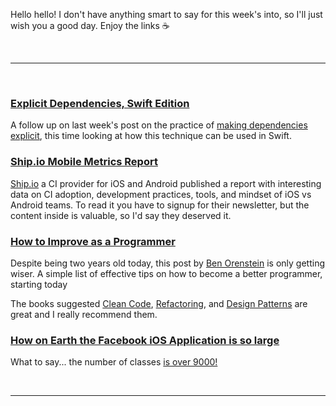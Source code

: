 Hello hello! I don't have anything smart to say for this week's into, so I'll just wish you a good day. Enjoy the links ☕️

<br/><hr/><br/>

### [Explicit Dependencies, Swift Edition](http://www.mokacoding.com/blog/explicit-dependencies-swift/)

A follow up on last week's post on the practice of [making dependencies explicit](http://www.mokacoding.com/blog/explicit-dependencies/), this time looking at how this technique can be used in Swift.

### [Ship.io Mobile Metrics Report](https://ship.io/the-state-of-mobile-development-ios-vs-android-in-2015/)

[Ship.io](https://ship.io/) a CI provider for iOS and Android published a report with interesting data on CI adoption, development practices, tools, and mindset of iOS vs Android teams. To read it you have to signup for their newsletter, but the content inside is valuable, so I'd say they deserved it.

### [How to Improve as a Programmer](http://www.benorenstein.com/blog/how-to-improve-as-a-programmer/)

Despite being two years old today, this post by [Ben Orenstein](https://twitter.com/r00k) is only getting wiser. A simple list of effective tips on how to become a better programmer, starting today

The books suggested [Clean Code](http://amzn.to/1IXTEHA), [Refactoring](http://amzn.to/1Ks69ZU), and [Design Patterns](http://amzn.to/1flqsiW) are great and I really recommend them.

### [How on Earth the Facebook iOS Application is so large](http://quellish.tumblr.com/post/126712999812/how-on-earth-the-facebook-ios-application-is-so)

What to say... the number of classes [is over 9000!](https://www.youtube.com/watch?v=SiMHTK15Pik)

<br/><hr/><br/>
